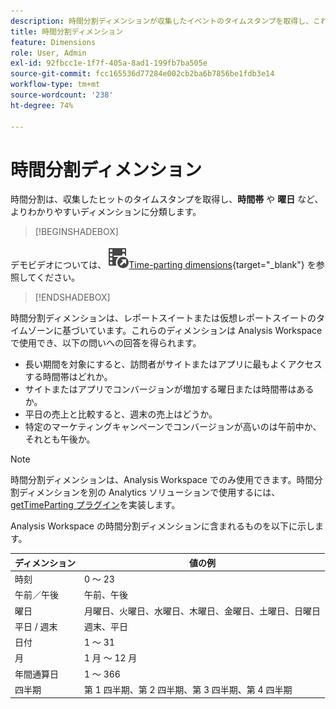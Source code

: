 ```yaml
---
description: 時間分割ディメンションが収集したイベントのタイムスタンプを取得し、これらのイベントをより意味のあるディメンション（時間帯や曜日など）に分類する方法について説明します。
title: 時間分割ディメンション
feature: Dimensions
role: User, Admin
exl-id: 92fbcc1e-1f7f-405a-8ad1-199fb7ba505e
source-git-commit: fcc165536d77284e002cb2ba6b7856be1fdb3e14
workflow-type: tm+mt
source-wordcount: '238'
ht-degree: 74%

---
```


# 時間分割ディメンション

時間分割は、収集したヒットのタイムスタンプを取得し、**時間帯** や **曜日** など、よりわかりやすいディメンションに分類します。


>[!BEGINSHADEBOX]

デモビデオについては、![VideoCheckedOut](/help/assets/icons/VideoCheckedOut.svg)[Time-parting dimensions](https://video.tv.adobe.com/v/23727?quality=12&learn=on){target="_blank"} を参照してください。

>[!ENDSHADEBOX]


時間分割ディメンションは、レポートスイートまたは仮想レポートスイートのタイムゾーンに基づいています。これらのディメンションは Analysis Workspace で使用でき、以下の問いへの回答を得られます。

* 長い期間を対象にすると、訪問者がサイトまたはアプリに最もよくアクセスする時間帯はどれか。
* サイトまたはアプリでコンバージョンが増加する曜日または時間帯はあるか。
* 平日の売上と比較すると、週末の売上はどうか。
* 特定のマーケティングキャンペーンでコンバージョンが高いのは午前中か、それとも午後か。

>[!NOTE]
>
>時間分割ディメンションは、Analysis Workspace でのみ使用できます。時間分割ディメンションを別の Analytics ソリューションで使用するには、[getTimeParting プラグイン](/help/implement/vars/plugins/gettimeparting.md)を実装します。

Analysis Workspace の時間分割ディメンションに含まれるものを以下に示します。

| ディメンション | 値の例 |
| --- | --- |
| 時刻 | 0 ～ 23 |
| 午前／午後 | 午前、午後 |
| 曜日 | 月曜日、火曜日、水曜日、木曜日、金曜日、土曜日、日曜日 |
| 平日 / 週末 | 週末、平日 |
| 日付 | 1 ～ 31 |
| 月 | 1 月 ～ 12 月 |
| 年間通算日 | 1 ～ 366 |
| 四半期 | 第 1 四半期、第 2 四半期、第 3 四半期、第 4 四半期 |
